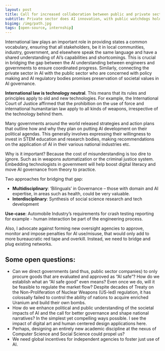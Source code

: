 ```yaml
---
layout: post
title: Call for increased collaboration between public and private sector for better AI Governance
subtitle: Private sector does AI innovation, with public watchdogs holding them accountable.
bigimg: /img/path.jpg
tags: [open-source, internship]
---
```


International law plays an important role in providing states a common vocabulary, ensuring that all stakeholders, be it in local communities, industry, government, and elsewhere speak the same language and have a shared understanding of AI’s capabilities and shortcomings. This is crucial in bridging the gap between the AI understanding between engineers and governments to ensure coordinated progress. Similarly, connecting the private sector in AI with the public sector who are concerned with policy making and AI regulatory bodies promises preservation of societal values in AI governance. 

**International law is technology neutral**. This means that its rules and principles apply to old and new technologies. For example, the International Court of Justice affirmed that the prohibition on the use of force and international humanitarian law apply to all kinds of weapons, irrespective of the technology behind them.

Many governments around the world released strategies and action plans that outline how and why they plan on putting AI development on their political agendas. This generally involves expressing their willingness to invest in STEM education and research bodies, making recommendations on the application of AI in their various national industries etc. 

Why is it important? Because the cost of misunderstanding is too dire to ignore. Such as in weapons automatization or the criminal justice system. Embedding technologists in government will help boost digital literacy and move AI governance from theory to practice.

Two approaches for bridging that gap:
- **Multidisciplinary**: ‘Bilinguals’ in Governance – those with domain and AI expertise, in areas such as health, could be very valuable.
- **Interdisciplinary**: Synthesis of social science research and tech development

**Use-case**: Automobile Industry’s requirements for crash testing reporting for example  - human interaction be part of the engineering process.

Also, I advocate against forming new oversight agencies to approve, monitor and impose penalties for AI use/misuse, that would only add to more bureaucratic red tape and overkill. Instead, we need to bridge and plug existing networks. 

## Some open questions:

- Can we direct governments (and thus, public sector companies) to only procure goods that are evaluated and approved as “AI safe”? How do we establish what an “AI safe good” even means? Even once we do, will it be feasible to regulate the market flow? Despite decades of Treaty on the Non-Proliferation of Nuclear Weapons (US-led) regulation, it has colossally failed to control the ability of nations to acquire enriched Uranium and build their own bombs.
- How do we enhance political and public understanding of the societal impacts of AI and the call for better governance and shape national narratives? In the simplest yet compelling ways possible. I see the impact of digital art and human centered design applications here.
- Perhaps, designing an entirely new academic discipline at the nexus of Computer Science and Social Science could propel us?
- We need global incentives for independent agencies to foster just use of AI.




